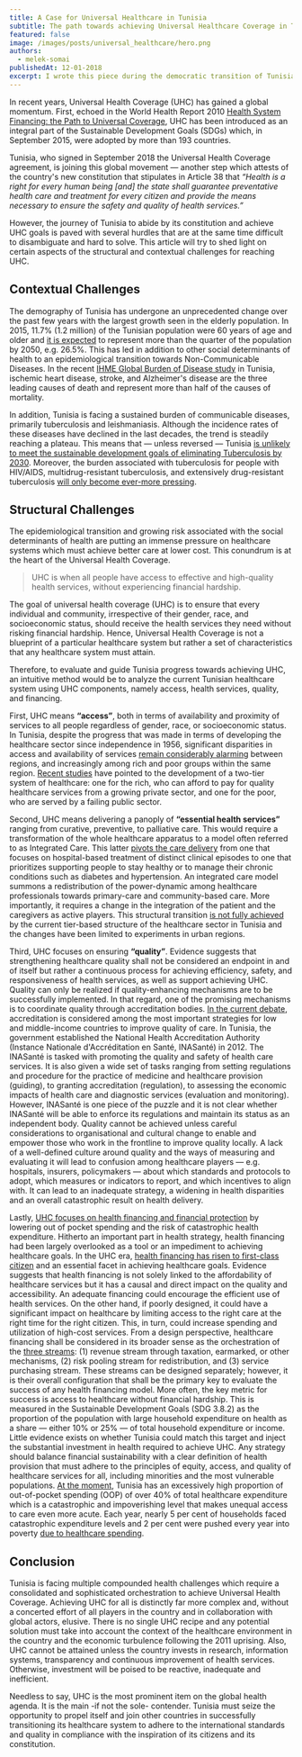 ```yaml
---
title: A Case for Universal Healthcare in Tunisia
subtitle: The path towards achieving Universal Healthcare Coverage in Tunisia
featured: false
image: /images/posts/universal_healthcare/hero.png
authors:
  - melek-somai
publishedAt: 12-01-2018
excerpt: I wrote this piece during the democratic transition of Tunisia between 2011 and 2020. The piece was perhaps an attempt to raise the question of whether achieving Universal Health Coverage is within reach and a possibility to improve care.
---
```


In recent years, Universal Health Coverage (UHC) has gained a global momentum. First, echoed in the World Health Report 2010 [Health System Financing: the Path to Universal Coverage](https://apps.who.int/iris/handle/10665/44371), UHC has been introduced as an integral part of the Sustainable Development Goals (SDGs) which, in September 2015, were adopted by more than 193 countries.

Tunisia, who signed in September 2018 the Universal Health Coverage agreement, is joining this global movement — another step which attests of the country's new constitution that stipulates in Article 38 that _“Health is a right for every human being [and] the state shall guarantee preventative health care and treatment for every citizen and provide the means necessary to ensure the safety and quality of health services.”_

However, the journey of Tunisia to abide by its constitution and achieve UHC goals is paved with several hurdles that are at the same time difficult to disambiguate and hard to solve. This article will try to shed light on certain aspects of the structural and contextual challenges for reaching UHC.

## Contextual Challenges

The demography of Tunisia has undergone an unprecedented change over the past few years with the largest growth seen in the elderly population. In 2015, 11.7% (1.2 million) of the Tunisian population were 60 years of age and older and [it is expected](https://pubmed.ncbi.nlm.nih.gov/30304452/) to represent more than the quarter of the population by 2050, e.g. 26.5%. This has led in addition to other social determinants of health to an epidemiological transition towards Non-Communicable Diseases. In the recent [IHME Global Burden of Disease study](https://pubmed.ncbi.nlm.nih.gov/30496104/) in Tunisia, ischemic heart disease, stroke, and Alzheimer's disease are the three leading causes of death and represent more than half of the causes of mortality.

In addition, Tunisia is facing a sustained burden of communicable diseases, primarily tuberculosis and leishmaniasis. Although the incidence rates of these diseases have declined in the last decades, the trend is steadily reaching a plateau. This means that — unless reversed — Tunisia [is unlikely to meet the sustainable development goals of eliminating Tuberculosis by 2030](https://pubmed.ncbi.nlm.nih.gov/30415748/). Moreover, the burden associated with tuberculosis for people with HIV/AIDS, multidrug-resistant tuberculosis, and extensively drug-resistant tuberculosis [will only become ever-more pressing](https://www.thelancet.com/journals/laninf/article/PIIS1473-3099(18)30654-6/fulltext).

## Structural Challenges

The epidemiological transition and growing risk associated with the social determinants of health are putting an immense pressure on healthcare systems which must achieve better care at lower cost. This conundrum is at the heart of the Universal Health Coverage.

> UHC is when all people have access to effective and high-quality health services, without experiencing financial hardship.

The goal of universal health coverage (UHC) is to ensure that every individual and community, irrespective of their gender, race, and socioeconomic status, should receive the health services they need without risking financial hardship. Hence, Universal Health Coverage is not a blueprint of a particular healthcare system but rather a set of characteristics that any healthcare system must attain.

Therefore, to evaluate and guide Tunisia progress towards achieving UHC, an intuitive method would be to analyze the current Tunisian healthcare system using UHC components, namely access, health services, quality, and financing.

First, UHC means **“access”**, both in terms of availability and proximity of services to all people regardless of gender, race, or socioeconomic status. In Tunisia, despite the progress that was made in terms of developing the healthcare sector since independence in 1956, significant disparities in access and availability of services [remain considerably alarming](https://www.afdb.org/en/news-and-events/tunisia-what-policies-to-counter-the-inequalities-in-access-to-healthcare-13044) between regions, and increasingly among rich and poor groups within the same region. [Recent studies](https://pubmed.ncbi.nlm.nih.gov/29219618/) have pointed to the development of a two-tier system of healthcare: one for the rich, who can afford to pay for quality healthcare services from a growing private sector, and one for the poor, who are served by a failing public sector.

Second, UHC means delivering a panoply of **“essential health services”** ranging from curative, preventive, to palliative care. This would require a transformation of the whole healthcare apparatus to a model often referred to as Integrated Care. This latter [pivots the care delivery](https://pubmed.ncbi.nlm.nih.gov/29194541/) from one that focuses on hospital-based treatment of distinct clinical episodes to one that prioritizes supporting people to stay healthy or to manage their chronic conditions such as diabetes and hypertension. An integrated care model summons a redistribution of the power-dynamic among healthcare professionals towards primary-care and community-based care. More importantly, it requires a change in the integration of the patient and the caregivers as active players. This structural transition [is not fully achieved](https://pubmed.ncbi.nlm.nih.gov/16356366/) by the current tier-based structure of the healthcare sector in Tunisia and the changes have been limited to experiments in urban regions.

Third, UHC focuses on ensuring **“quality”**. Evidence suggests that strengthening healthcare quality shall not be considered an endpoint in and of itself but rather a continuous process for achieving efficiency, safety, and responsiveness of health services, as well as support achieving UHC. Quality can only be realized if quality-enhancing mechanisms are to be successfully implemented. In that regard, one of the promising mechanisms is to coordinate quality through accreditation bodies. [In the current debate](https://globalizationandhealth.biomedcentral.com/articles/10.1186/s12992-014-0068-6), accreditation is considered among the most important strategies for low and middle-income countries to improve quality of care. In Tunisia, the government established the National Health Accreditation Authority (Instance Nationale d'Accréditation en Santé, INASanté) in 2012. The INASanté is tasked with promoting the quality and safety of health care services. It is also given a wide set of tasks ranging from setting regulations and procedure for the practice of medicine and healthcare provision (guiding), to granting accreditation (regulation), to assessing the economic impacts of health care and diagnostic services (evaluation and monitoring). However, INASanté is one piece of the puzzle and it is not clear whether INASanté will be able to enforce its regulations and maintain its status as an independent body. Quality cannot be achieved unless careful considerations to organisational and cultural change to enable and empower those who work in the frontline to improve quality locally. A lack of a well-defined culture around quality and the ways of measuring and evaluating it will lead to confusion among healthcare players — e.g. hospitals, insurers, policymakers — about which standards and protocols to adopt, which measures or indicators to report, and which incentives to align with. It can lead to an inadequate strategy, a widening in health disparities and an overall catastrophic result on health delivery.

Lastly, [UHC focuses on health financing and financial protection](https://pubmed.ncbi.nlm.nih.gov/30343845/) by lowering out of pocket spending and the risk of catastrophic health expenditure. Hitherto an important part in health strategy, health financing had been largely overlooked as a tool or an impediment to achieving healthcare goals. In the UHC era, [health financing has risen to first-class citizen](https://www.thelancet.com/journals/langlo/article/PIIS2214-109X(17)30294-2/fulltext) and an essential facet in achieving healthcare goals. Evidence suggests that health financing is not solely linked to the affordability of healthcare services but it has a causal and direct impact on the quality and accessibility. An adequate financing could encourage the efficient use of health services. On the other hand, if poorly designed, it could have a significant impact on healthcare by limiting access to the right care at the right time for the right citizen. This, in turn, could increase spending and utilization of high-cost services. From a design perspective, healthcare financing shall be considered in its broader sense as the orchestration of the [three streams](https://www.nber.org/papers/w19439): (1) revenue stream through taxation, earmarked, or other mechanisms, (2) risk pooling stream for redistribution, and (3) service purchasing stream. These streams can be designed separately; however, it is their overall configuration that shall be the primary key to evaluate the success of any health financing model. More often, the key metric for success is access to healthcare without financial hardship. This is measured in the Sustainable Development Goals (SDG 3.8.2) as the proportion of the population with large household expenditure on health as a share — either 10% or 25% — of total household expenditure or income. Little evidence exists on whether Tunisia could match this target and inject the substantial investment in health required to achieve UHC. Any strategy should balance financial sustainability with a clear definition of health provision that must adhere to the principles of equity, access, and quality of healthcare services for all, including minorities and the most vulnerable populations. [At the moment](https://www.afdb.org/en/news-and-events/tunisia-what-policies-to-counter-the-inequalities-in-access-to-healthcare-13044), Tunisia has an excessively high proportion of out-of-pocket spending (OOP) of over 40% of total healthcare expenditure which is a catastrophic and impoverishing level that makes unequal access to care even more acute. Each year, nearly 5 per cent of households faced catastrophic expenditure levels and 2 per cent were pushed every year into poverty [due to healthcare spending](http://www.ipemed.coop/fr/publications-r17/les-notes-ipemed-c48/les-systemes-de-sante-en-algerie-maroc-et-tunisie-defis-nationaux-et-enjeux-partages-a1329-pg1.html).


## Conclusion

Tunisia is facing multiple compounded health challenges which require a consolidated and sophisticated orchestration to achieve Universal Health Coverage. Achieving UHC for all is distinctly far more complex and, without a concerted effort of all players in the country and in collaboration with global actors, elusive. There is no single UHC recipe and any potential solution must take into account the context of the healthcare environment in the country and the economic turbulence following the 2011 uprising. Also, UHC cannot be attained unless the country invests in research, information systems, transparency and continuous improvement of health services. Otherwise, investment will be poised to be reactive, inadequate and inefficient.

Needless to say, UHC is the most prominent item on the global health agenda. It is the main -if not the sole- contender. Tunisia must seize the opportunity to propel itself and join other countries in successfully transitioning its healthcare system to adhere to the international standards and quality in compliance with the inspiration of its citizens and its constitution.